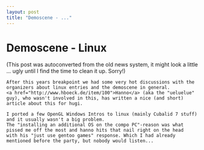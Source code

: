 ```yaml
---
layout: post
title: "Demoscene - ..."
---
```

<h1>Demoscene - Linux</h1>
(This post was autoconverted from the old news system,
it might look a little ... ugly until I find the time
to clean it up.
Sorry!)

    After this years breakpoint we had some very hot discussions with the organizers about linux entries and the demoscene in general.
    <a href="http://www.hboeck.de/item/100">Hanno</a> (aka the "ueluelue" guy), who wasn't involved in this, has written a nice (and short) article about this for hugi.
    
    I ported a few OpenGL Windows Intros to linux (mainly Cubalid 7 stuff) and it usually wasn't a big problem.
    The "installing an additional OS on the compo PC"-reason was what pissed me off the most and hanno hits that nail right on the head
    with his "just use gentoo games" response. Which I had already mentioned before the party, but nobody would listen...
    
    

